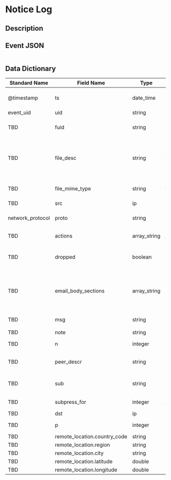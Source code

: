 # Notice Log

## Description

## Event JSON

```json
```

## Data Dictionary

|	        Standard Name       	|            Field Name             |       	    Type            	|   	    Description          	|	     Sample Value           	|
|	-------------------------------	|	-------------------------------	|	-------------------------------	|	-------------------------------	|	-------------------------------	|
|     @timestamp     |     ts   |   date_time   |   An absolute time indicating when the notice occurred, defaults to the current network time in epoch     |     `1300475167.096535`     |
|     event_uid     |     uid     |     string     |     Unique ID for the connection.     |     `CHhAvVGS1DHFjwGM9`     |
|     TBD     |     fuid     |     string     |     A file unique ID if this notice is related to a file. If the f field is provided, this will be automatically filled out     |     ``     |
|     TBD     |     file_desc     |     string     |     Frequently files can be “described” to give a bit more context. This field will typically be automatically filled out from an fa_file record. For example, if a notice was related to a file over HTTP, the URL of the request would be shown     |     ``     |
|     TBD     |     file_mime_type     |     string     |     A mime type if the notice is related to a file. If the f field is provided, this will be automatically filled out     |     ``     |
|     TBD     |     src     |     ip     |     Source IP address |     `10.1.1.1`     |
|     network_protocol     |     proto     |     string     |     The transport protocol. Filled automatically when either conn, iconn or p is specified     |     `tcp`     |
|     TBD     |     actions     |     array_string     |     The actions which have been applied to this notice.   |    `Notice::ACTION_LOG`    |
|     TBD     |     dropped     |     boolean     |          present if base/frameworks/notice/actions/drop.bro is loaded Indicate if the $src IP address was dropped and denied network access.   |   `false`  |
|     TBD     |     email_body_sections     |     array_string     |     By adding chunks of text into this element, other scripts can expand on notices that are being emailed. The normal way to add text is to extend the vector by handling the Notice::notice event and modifying the notice in place     |     ``     |
|     TBD     |     msg     |     string     |     The human readable message for the notice.   |   `8.8.8.8 scanned at least 27 unique hosts on port 8181/tcp in 4m55s`    |
|     TBD     |     note     |     string     |     The Notice::Type of the notice.   | `SSL::Certificate_Expires_Soon` |
|     TBD     |     n     |     integer     |     Associated count, or perhaps a status code     |     ``     |
|     TBD     |     peer_descr     |     string     |     Textual description for the peer that raised this notice, including name, host address and port.   |  `ens192-7`  |
|     TBD     |     sub     |     string     |     The human readable sub-message.   |  `Sampled servers: 1.213.145.151, 1.213.145.151, 1.213.145.151, 1.213.145.151, 1.213.145.151`    |
|     TBD     |     subpress_for     |     integer     |     This field indicates the length of time that this unique notice should be suppressed.   |  `3600`  |
|     TBD     |     dst     |     ip     |     Destination address     |     ``     |
|     TBD     |     p     |     integer     |     "Associated port, if we don’t have a ""conn_id"".   |   ``  |
|     TBD     |     remote_location.country_code     |     string     |     The country code     |     ``     |
|     TBD     |     remote_location.region     |     string     |     The region     |     ``     |
|     TBD     |     remote_location.city     |     string     |     The city     |     ``     |
|     TBD     |     remote_location.latitude|double|Latitude     |     ``     |
|     TBD     |     remote_location.longitude|double|Longitude     |     ``     |